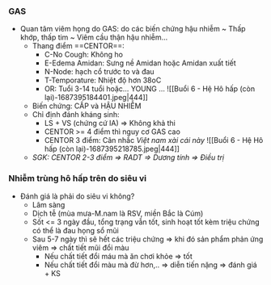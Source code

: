### GAS
- Quan tâm viêm họng do GAS: do các biến chứng hậu nhiễm ~ Thấp khớp, thấp tim ~ Viêm cầu thận hậu nhiễm…
	- Thang điểm ==CENTOR==:
		- C-No Cough: Không ho
		- E-Edema Amidan: Sưng nề Amidan hoặc Amidan xuất tiết
		- N-Node: hạch cổ trước to và đau
		- T-Temporature: Nhiệt độ hơn 38oC
		- OR: Tuổi 3-14 tuổi hoặc… YOUNG …
	![[Buổi 6 - Hệ Hô hấp (còn lại)-1687395184401.jpeg|444]]
	- Biến chứng: CẤP và HẬU NHIỄM
	- Chỉ định đánh kháng sinh:
		- LS + VS (chứng cứ IA) => Không khả thi
		- CENTOR >= 4 điểm thì nguy cơ GAS cao
		- CENTOR 3 điểm: Cân nhắc
	*Việt nam xài cái này*
	![[Buổi 6 - Hệ Hô hấp (còn lại)-1687395218785.jpeg|444]]
	- _SGK: CENTOR 2-3 điểm => RADT => Dương tính => Điều trị_
### Nhiễm trùng hô hấp trên do siêu vi
- Đánh giá là phải do siêu vi không?
	- Lâm sàng
	- Dịch tễ (mùa mưa-M.nam là RSV, miền Bắc là Cúm)
	- Sốt <= 3 ngày đầu, tổng trạng vẫn tốt, sinh hoạt tốt kèm triệu chứng có thể là đau họng sổ mũi
	- Sau 5-7 ngày thì sẽ hết các triệu chứng => khi đó sản phẩm phản ứng viêm => chất tiết mũi đổi màu
		- Nếu chất tiết đổi máu mà ăn chơi khỏe => tốt
		- Nếu chất tiết đổi màu mà đừ hơn,.. => diễn tiến nặng => đánh giá + KS